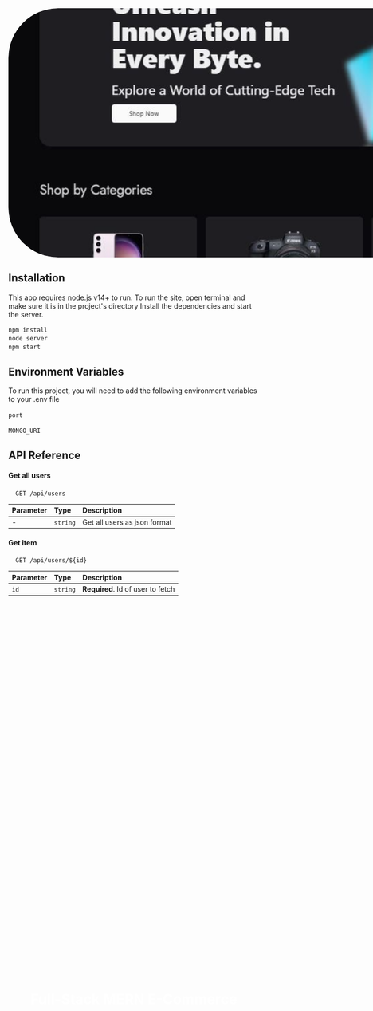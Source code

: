<div style="width: 1440px; height: 500px; text-align: center; overflow: hidden; border-radius: 100px;">
    <h1 style="color: #ffffff; position: absolute; top: 50%; left: 50%; transform: translate(-50%, -50%);">Full-Stack MERN E-Commerce</h1>
    <img src="https://github.com/DanSmirnov48/techno-trades/blob/main/images/banner.png" style="width: 100%; height: 100%; object-fit: cover; border-radius: 100px;">
</div>

## Installation

This app requires [node.js](https://nodejs.org/) v14+ to run.
To run the site, open terminal and make sure it is in the project's directory
Install the dependencies and start the server.

```sh
npm install
node server
npm start
```
    
## Environment Variables

To run this project, you will need to add the following environment variables to your .env file


`port`

`MONGO_URI`


## API Reference

#### Get all users

```http
  GET /api/users
```

| Parameter | Type     | Description                |
| :-------- | :------- | :------------------------- |
| - | `string` | Get all users as json format |

#### Get item

```http
  GET /api/users/${id}
```

| Parameter | Type     | Description                       |
| :-------- | :------- | :-------------------------------- |
| `id`      | `string` | **Required**. Id of user to fetch |


